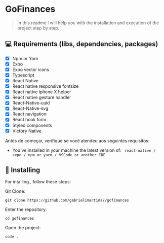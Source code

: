 # GoFinances

> In this readme I will help you with the installation and execution of the project step by step.

## 💻 Requirements (libs, dependencies, packages)

- [x] Npm or Yarn
- [x] Expo
- [x] Expo vector icons
- [x] Typescript
- [x] React Native
- [x] React native responsive fontsize
- [x] React native iphone X helper
- [x] React native gesture handler
- [x] React-Native-uuid
- [x] React-Native-svg
- [x] React navigation
- [x] React hook form
- [x] Styled components
- [x] Victory Native

Antes de começar, verifique se você atendeu aos seguintes requisitos:

- You've installed in your machine the latest version of:
  ` react-native / expo / npm or yarn / VSCode or another IDE`

## 🚀 Installing

For intalling , follow these steps:

Git Clone:

```
git clone https://github.com/gabrielimartins7/gofinances
```

Enter the repository:

```
cd gofinances
```

Open the project:

```
code .
```
